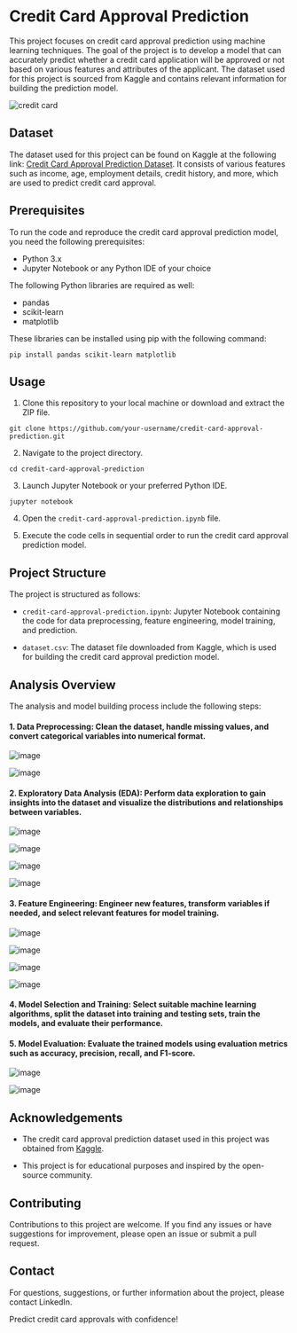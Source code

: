 # Credit Card Approval Prediction

This project focuses on credit card approval prediction using machine learning techniques. The goal of the project is to develop a model that can accurately predict whether a credit card application will be approved or not based on various features and attributes of the applicant. The dataset used for this project is sourced from Kaggle and contains relevant information for building the prediction model.

![credit card](https://github.com/SurajspatiL99/Credit-Card-Approval-Prediction/assets/101862962/e6bd4bc0-80cd-42e0-9eb8-b01f3cd62a76)


## Dataset

The dataset used for this project can be found on Kaggle at the following link: [Credit Card Approval Prediction Dataset](https://www.kaggle.com/datasets/rikdifos/credit-card-approval-prediction). It consists of various features such as income, age, employment details, credit history, and more, which are used to predict credit card approval.

## Prerequisites

To run the code and reproduce the credit card approval prediction model, you need the following prerequisites:

- Python 3.x
- Jupyter Notebook or any Python IDE of your choice

The following Python libraries are required as well:

- pandas
- scikit-learn
- matplotlib

These libraries can be installed using pip with the following command:

```
pip install pandas scikit-learn matplotlib
```

## Usage

1. Clone this repository to your local machine or download and extract the ZIP file.

```
git clone https://github.com/your-username/credit-card-approval-prediction.git
```

2. Navigate to the project directory.

```
cd credit-card-approval-prediction
```

3. Launch Jupyter Notebook or your preferred Python IDE.

```
jupyter notebook
```

4. Open the `credit-card-approval-prediction.ipynb` file.

5. Execute the code cells in sequential order to run the credit card approval prediction model.

## Project Structure

The project is structured as follows:

- `credit-card-approval-prediction.ipynb`: Jupyter Notebook containing the code for data preprocessing, feature engineering, model training, and prediction.

- `dataset.csv`: The dataset file downloaded from Kaggle, which is used for building the credit card approval prediction model.

## Analysis Overview

The analysis and model building process include the following steps:

#### 1. Data Preprocessing: Clean the dataset, handle missing values, and convert categorical variables into numerical format.
![image](https://github.com/SurajspatiL99/Credit-Card-Approval-Prediction/assets/101862962/6a6f6978-3cc1-48a4-8849-683be2864d5f)

![image](https://github.com/SurajspatiL99/Credit-Card-Approval-Prediction/assets/101862962/0b125f17-a045-402c-9052-3293101b7745)

#### 2. Exploratory Data Analysis (EDA): Perform data exploration to gain insights into the dataset and visualize the distributions and relationships between variables.
![image](https://github.com/SurajspatiL99/Credit-Card-Approval-Prediction/assets/101862962/c2bd2940-db93-4c4a-ae93-d40eace2dbf6)

![image](https://github.com/SurajspatiL99/Credit-Card-Approval-Prediction/assets/101862962/ba525b72-a0cd-4714-acba-b2523105b333)

![image](https://github.com/SurajspatiL99/Credit-Card-Approval-Prediction/assets/101862962/0bf40d01-9298-410d-8d0e-7826b351af74)

![image](https://github.com/SurajspatiL99/Credit-Card-Approval-Prediction/assets/101862962/e4a646c0-82b3-49cf-86a9-a6bdedfbaea8)


#### 3. Feature Engineering: Engineer new features, transform variables if needed, and select relevant features for model training.

![image](https://github.com/SurajspatiL99/Credit-Card-Approval-Prediction/assets/101862962/89a33a4b-3f30-45d2-b0b4-b7a2e20dd713)

![image](https://github.com/SurajspatiL99/Credit-Card-Approval-Prediction/assets/101862962/921abbf4-6401-4534-ab84-0eb4cbf46d80)

![image](https://github.com/SurajspatiL99/Credit-Card-Approval-Prediction/assets/101862962/820a1b3e-5b8c-4807-bb9c-69a22792697a)

![image](https://github.com/SurajspatiL99/Credit-Card-Approval-Prediction/assets/101862962/2027e7cb-0d9f-4634-a593-e24330d91137)


#### 4. Model Selection and Training: Select suitable machine learning algorithms, split the dataset into training and testing sets, train the models, and evaluate their performance.


#### 5. Model Evaluation: Evaluate the trained models using evaluation metrics such as accuracy, precision, recall, and F1-score.

![image](https://github.com/SurajspatiL99/Credit-Card-Approval-Prediction/assets/101862962/2d890e25-7e78-4cee-aa55-b103ca331d24)

![image](https://github.com/SurajspatiL99/Credit-Card-Approval-Prediction/assets/101862962/abf2074b-9009-483f-ba5f-7086675a59bd)


## Acknowledgements

- The credit card approval prediction dataset used in this project was obtained from [Kaggle](https://www.kaggle.com/datasets/rikdifos/credit-card-approval-prediction).

- This project is for educational purposes and inspired by the open-source community.

## Contributing

Contributions to this project are welcome. If you find any issues or have suggestions for improvement, please open an issue or submit a pull request.

## Contact

For questions, suggestions, or further information about the project, please contact LinkedIn.

Predict credit card approvals with confidence!
